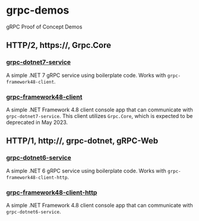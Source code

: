 # grpc-demos
gRPC Proof of Concept Demos

## HTTP/2, https://, Grpc.Core

### [grpc-dotnet7-service](grpc-dotnet7-service/README.md)

A simple .NET 7 gRPC service using boilerplate code. Works with `grpc-framework48-client`.

### [grpc-framework48-client](grpc-framework48-client/README.md)

A simple .NET Framework 4.8 client console app that can communicate with `grpc-dotnet7-service`. This client utilizes `Grpc.Core`, which is expected to be deprecated in May 2023.

## HTTP/1, http://, grpc-dotnet, gRPC-Web

### [grpc-dotnet6-service](grpc-dotnet6-service/README.md)

A simple .NET 6 gRPC service using boilerplate code. Works with `grpc-framework48-client-http`.

### [grpc-framework48-client-http](grpc-framework48-client-http/README.md)

A simple .NET Framework 4.8 client console app that can communicate with `grpc-dotnet6-service`.
